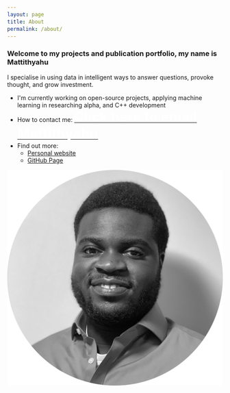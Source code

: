 ```yaml
---
layout: page
title: About
permalink: /about/
---
```


### Welcome to my projects and publication portfolio, my name is **Mattithyahu**

I specialise in using data in intelligent ways to answer questions, provoke thought, and grow investment. 

*   I'm currently working on open-source projects, applying machine learning in researching alpha, and C++ development
*   How to contact me: <a href="mailto:contactmattithyahu@gmail.com"><font size="6" color='white'><strong>Click here to email Mattithyahu</strong></font></a>
*   Find out more:
    *   [Personal website](https://mattithyahutech.co.uk)
    *   [GitHub Page](https://github.com/MattithyahuData)

<img src="/images/My photo1.png"/>


[jekyll-organization]: https://github.com/jekyll
